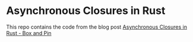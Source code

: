 # Asynchronous Closures in Rust

This repo contains the code from the blog post [Asynchronous Closures in Rust - Box and Pin](https://www.bitfalter.com/blog/async-closures)
